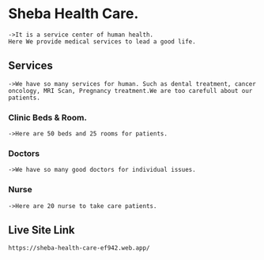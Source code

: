 # Sheba Health Care.
```
->It is a service center of human health.
Here We provide medical services to lead a good life.
```

## Services
```
->We have so many services for human. Such as dental treatment, cancer oncology, MRI Scan, Pregnancy treatment.We are too carefull about our patients.

```


### Clinic Beds & Room.
```
->Here are 50 beds and 25 rooms for patients.

```

### Doctors
```
->We have so many good doctors for individual issues.
```

### Nurse 
```
->Here are 20 nurse to take care patients.
```


## Live Site Link
```
https://sheba-health-care-ef942.web.app/
```

